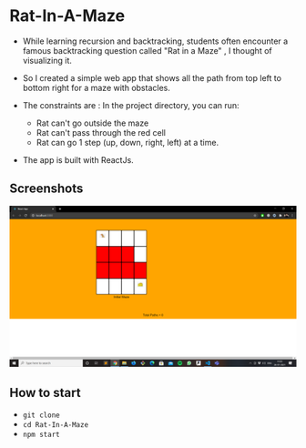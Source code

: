 # Rat-In-A-Maze

* While learning recursion and backtracking, students often encounter a famous backtracking question called "Rat in a Maze" , I thought of visualizing it.

* So I created a simple web app that shows all the path from top left to bottom right for a maze with obstacles.

* The constraints are :
In the project directory, you can run:

    * Rat can't go outside the maze
    * Rat can't pass through the red cell
    * Rat can go 1 step (up, down, right, left) at a time.

* The app is built with ReactJs.

## Screenshots

![Screenshot 1](https://github.com/sarkar10425/Rat-In-A-Maze/blob/main/Screenshot%20(1224).png)

## How to start

* ```git clone```
* ```cd Rat-In-A-Maze```
* ```npm start```


